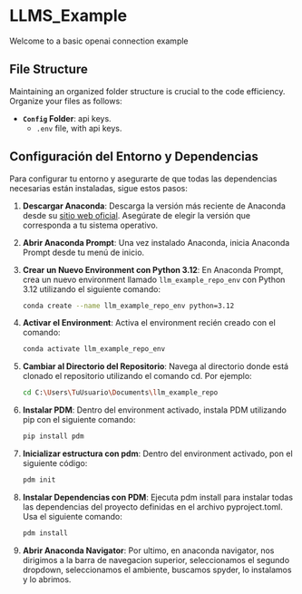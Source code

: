 # LLMS_Example
Welcome to a basic openai connection example

## File Structure

Maintaining an organized folder structure is crucial to the code efficiency. Organize your files as follows:


- **`Config` Folder**: api keys.
    - `.env` file, with api keys.


## Configuración del Entorno y Dependencias

Para configurar tu entorno y asegurarte de que todas las dependencias necesarias están instaladas, sigue estos pasos:

1. **Descargar Anaconda**: Descarga la versión más reciente de Anaconda desde su [sitio web oficial](https://www.anaconda.com/products/distribution). Asegúrate de elegir la versión que corresponda a tu sistema operativo.

2. **Abrir Anaconda Prompt**: Una vez instalado Anaconda, inicia Anaconda Prompt desde tu menú de inicio.

3. **Crear un Nuevo Environment con Python 3.12**: En Anaconda Prompt, crea un nuevo environment llamado `llm_example_repo_env` con Python 3.12 utilizando el siguiente comando:
   ```bash
   conda create --name llm_example_repo_env python=3.12

4. **Activar el Environment**: Activa el environment recién creado con el comando:
   ```bash
   conda activate llm_example_repo_env
   
5. **Cambiar al Directorio del Repositorio**: Navega al directorio donde está clonado el repositorio utilizando el comando cd. Por ejemplo:    
    ```bash
    cd C:\Users\TuUsuario\Documents\llm_example_repo
    
6. **Instalar PDM**: Dentro del environment activado, instala PDM utilizando pip con el siguiente comando:
    ```bash
    pip install pdm

6. **Inicializar estructura con pdm**: Dentro del environment activado, pon el siguiente código:
    ```bash
    pdm init

7. **Instalar Dependencias con PDM**: Ejecuta pdm install para instalar todas las dependencias del proyecto definidas en el archivo pyproject.toml. Usa el siguiente comando:
    ```bash
    pdm install

8. **Abrir Anaconda Navigator**: Por ultimo, en anaconda navigator, nos dirigimos a la barra de navegacion superior, seleccionamos el
segundo dropdown, seleccionamos el ambiente, buscamos spyder, lo instalamos y lo abrimos.